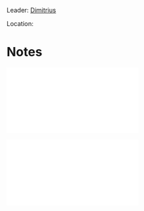 ---
---

Leader: [Dimitrius](../people/Dimitrius.md)

Location: 

# Notes

![Immortal_Santcum_history](Insights/Immortal_Santcum_history.md)

![Immortal_Sanctum_TheBill](Insights/Immortal_Sanctum_TheBill.md)
